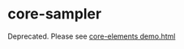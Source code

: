 core-sampler
============

Deprecated.  Please see [core-elements demo.html](https://github.com/Polymer/core-elements/blob/master/demo.html)
